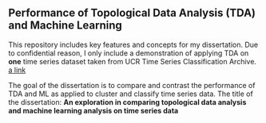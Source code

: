 ## Performance of Topological Data Analysis (TDA) and Machine Learning

This repository includes key features and concepts for my dissertation. Due to confidential reason, I only include a demonstration of applying TDA on **one** time series dataset taken from UCR Time Series Classification Archive. [a link](https://www.cs.ucr.edu/~eamonn/time_series_data_2018/)

The goal of the dissertation is to compare and contrast the performance of TDA and ML as applied to cluster and classify time series data. 
The title of the dissertation: **An exploration in comparing topological data analysis and machine learning analysis on time series data**
